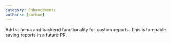 ```yaml
---
category: Enhancements
authors: [carkom]
---
```


Add schema and backend functionality for custom reports. This is to enable saving reports in a future PR.
